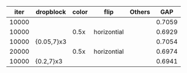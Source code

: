 | iter  | dropblock  | color | flip        | Others | GAP    |
|------ | ---------- | ----- | ----------- | ------ | ------ |
| 10000 |            |       |             |        | 0.7059 |
| 10000 |            | 0.5x  | horizontial |        | 0.6929 |
| 10000 | {0.05,7}x3 |       |             |        | 0.7054 |
| 20000 |            | 0.5x  | horizontial |        | 0.6974 |
| 10000 | {0.2,7}x3  |       |             |        | 0.6941 |
